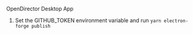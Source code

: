 OpenDirector Desktop App

1. Set the GITHUB_TOKEN environment variable and run `yarn electron-forge publish`
